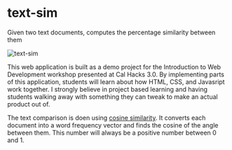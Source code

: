 # text-sim
Given two text documents, computes the percentage similarity between them

![text-sim](http://i.imgur.com/j2nO8GT.png)

This web application is built as a demo project for the Introduction to Web Development workshop presented at Cal Hacks 3.0. By implementing parts of this application, students will learn about how HTML, CSS, and Javasript work together. I strongly believe in project based learning and having students walking away with something they can tweak to make an actual product out of.

The text comparison is doen using [cosine similarity](https://en.wikipedia.org/wiki/Cosine_similarity). It converts each document into a word frequency vector and finds the cosine of the angle between them. This number will always be a positive number between 0 and 1.
